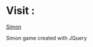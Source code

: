 <h1> Visit :</h1>
<a href="https://a11002500.github.io/Simon/">Simon</a>
<p>Simon game created with JQuery</p>

